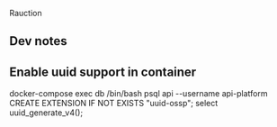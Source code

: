 Rauction

Dev notes
--------

Enable uuid support in container
-------------------------------
 
  docker-compose exec db /bin/bash 
  psql api --username api-platform
  CREATE EXTENSION IF NOT EXISTS "uuid-ossp";
  select uuid_generate_v4();



